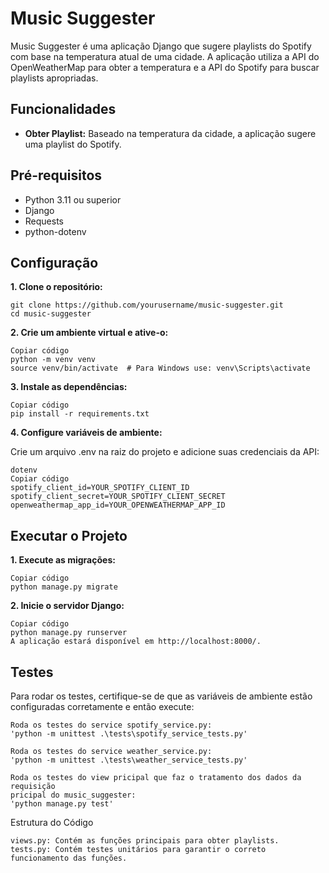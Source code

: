 
# Music Suggester

Music Suggester é uma aplicação Django que sugere playlists do Spotify com base na temperatura atual de uma cidade. A aplicação utiliza a API do OpenWeatherMap para obter a temperatura e a API do Spotify para buscar playlists apropriadas.

## Funcionalidades

- **Obter Playlist:** Baseado na temperatura da cidade, a aplicação sugere uma playlist do Spotify.

## Pré-requisitos

- Python 3.11 ou superior
- Django
- Requests
- python-dotenv

## Configuração

  **1. Clone o repositório:**

    git clone https://github.com/yourusername/music-suggester.git
    cd music-suggester

  **2. Crie um ambiente virtual e ative-o:**

    Copiar código
    python -m venv venv
    source venv/bin/activate  # Para Windows use: venv\Scripts\activate

  **3. Instale as dependências:**

    Copiar código
    pip install -r requirements.txt

  **4. Configure variáveis de ambiente:**

  Crie um arquivo .env na raiz do projeto e adicione suas credenciais da API:

    dotenv
    Copiar código
    spotify_client_id=YOUR_SPOTIFY_CLIENT_ID
    spotify_client_secret=YOUR_SPOTIFY_CLIENT_SECRET
    openweathermap_app_id=YOUR_OPENWEATHERMAP_APP_ID
  
## Executar o Projeto

**1. Execute as migrações:**

    Copiar código
    python manage.py migrate

**2. Inicie o servidor Django:**

    Copiar código
    python manage.py runserver
    A aplicação estará disponível em http://localhost:8000/.

## Testes
Para rodar os testes, certifique-se de que as variáveis de ambiente estão configuradas corretamente e então execute:

    Roda os testes do service spotify_service.py:
    'python -m unittest .\tests\spotify_service_tests.py'

    Roda os testes do service weather_service.py:
    'python -m unittest .\tests\weather_service_tests.py'
    
    Roda os testes do view pricipal que faz o tratamento dos dados da requisição 
    pricipal do music_suggester:
    'python manage.py test'

    
Estrutura do Código

    views.py: Contém as funções principais para obter playlists.
    tests.py: Contém testes unitários para garantir o correto funcionamento das funções.
